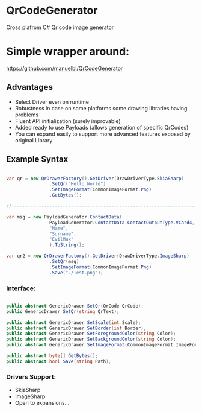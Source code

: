 # QrCodeGenerator
Cross plafrom C# Qr code image generator

# Simple wrapper around:
https://github.com/manuelbl/QrCodeGenerator

## Advantages
* Select Driver even on runtime
* Robustness in case on some platforms some drawing libraries having problems
* Fluent API initialization (surely improvable)
* Added ready to use Payloads (allows generation of specific QrCodes)
* You can expand easily to support more advanced features exposed by original Library

## Example Syntax

```csharp

var qr = new QrDrawerFactory().GetDriver(DrawDriverType.SkiaSharp)
                .SetQr("Hello World")
                .SetImageFormat(CommonImageFormat.Png)
                .GetBytes();

//------------------------------------------------------------------------------------

var msg = new PayloadGenerator.ContactData(
                PayloadGenerator.ContactData.ContactOutputType.VCard4,
                "Name",
                "Surname",
                "EvilMax"
                ).ToString();

var qr2 = new QrDrawerFactory().GetDriver(DrawDriverType.ImageSharp)
                .SetQr(msg)
                .SetImageFormat(CommonImageFormat.Png)
                .Save("./Test.png");

```

### Interface:

```csharp

public abstract GenericDrawer SetQr(QrCode QrCode);
public GenericDrawer SetQr(string QrText);

public abstract GenericDrawer SetScale(int Scale);
public abstract GenericDrawer SetBorder(int Border);
public abstract GenericDrawer SetForegroundColor(string Color);
public abstract GenericDrawer SetBackgroundColor(string Color);
public abstract GenericDrawer SetImageFormat(CommonImageFormat ImageFormat);

public abstract byte[] GetBytes();
public abstract bool Save(string Path);

```

### Drivers Support: 
* SkiaSharp
* ImageSharp
* Open to expansions...
